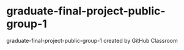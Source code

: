 # graduate-final-project-public-group-1
graduate-final-project-public-group-1 created by GitHub Classroom
